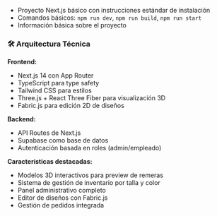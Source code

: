 - Proyecto Next.js básico con instrucciones estándar de instalación
- Comandos básicos: `npm run dev`, `npm run build`, `npm run start`
- Información básica sobre el proyecto

### 🛠️ **Arquitectura Técnica**

**Frontend:**

- Next.js 14 con App Router
- TypeScript para type safety
- Tailwind CSS para estilos
- Three.js + React Three Fiber para visualización 3D
- Fabric.js para edición 2D de diseños

**Backend:**

- API Routes de Next.js
- Supabase como base de datos
- Autenticación basada en roles (admin/empleado)

**Características destacadas:**

- Modelos 3D interactivos para preview de remeras
- Sistema de gestión de inventario por talla y color
- Panel administrativo completo
- Editor de diseños con Fabric.js
- Gestión de pedidos integrada
